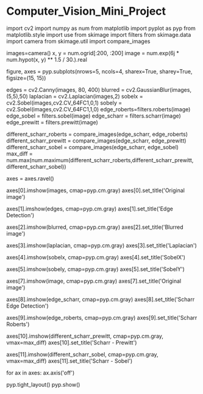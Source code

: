 # Computer_Vision_Mini_Project
import cv2
import numpy as num
from matplotlib import pyplot as pyp
from matplotlib.style import use
from skimage import filters
from skimage.data import camera
from skimage.util import compare_images

images=camera()
x, y = num.ogrid[:200, :200]
image = num.exp(6j * num.hypot(x, y) ** 1.5 / 30.).real


figure, axes = pyp.subplots(nrows=5, ncols=4, sharex=True, sharey=True,
                         figsize=(15, 15))

edges = cv2.Canny(images, 80, 400)
blurred = cv2.GaussianBlur(images,(5,5),50)
laplacian = cv2.Laplacian(images,2)
sobelx = cv2.Sobel(images,cv2.CV_64FC1,0,1)
sobely = cv2.Sobel(images,cv2.CV_64FC1,1,0)
edge_roberts=filters.roberts(image)
edge_sobel = filters.sobel(image)
edge_scharr = filters.scharr(image)
edge_prewitt = filters.prewitt(image)

different_scharr_roberts = compare_images(edge_scharr, edge_roberts)
different_scharr_prewitt = compare_images(edge_scharr, edge_prewitt)
different_scharr_sobel = compare_images(edge_scharr, edge_sobel)
max_diff = num.max(num.maximum(different_scharr_roberts,different_scharr_prewitt, different_scharr_sobel))

axes = axes.ravel()


axes[0].imshow(images, cmap=pyp.cm.gray)
axes[0].set_title('Original image')

axes[1].imshow(edges, cmap=pyp.cm.gray)
axes[1].set_title('Edge Detection')

axes[2].imshow(blurred, cmap=pyp.cm.gray)
axes[2].set_title('Blurred image')

axes[3].imshow(laplacian, cmap=pyp.cm.gray)
axes[3].set_title('Laplacian')

axes[4].imshow(sobelx, cmap=pyp.cm.gray)
axes[4].set_title('SobelX')

axes[5].imshow(sobely, cmap=pyp.cm.gray)
axes[5].set_title('SobelY')

axes[7].imshow(image, cmap=pyp.cm.gray)
axes[7].set_title('Original image')

axes[8].imshow(edge_scharr, cmap=pyp.cm.gray)
axes[8].set_title('Scharr Edge Detection')

axes[9].imshow(edge_roberts, cmap=pyp.cm.gray)
axes[9].set_title('Scharr Roberts')

axes[10].imshow(different_scharr_prewitt, cmap=pyp.cm.gray, vmax=max_diff)
axes[10].set_title('Scharr - Prewitt')

axes[11].imshow(different_scharr_sobel, cmap=pyp.cm.gray, vmax=max_diff)
axes[11].set_title('Scharr - Sobel')

for ax in axes:
    ax.axis('off')

pyp.tight_layout()
pyp.show()
